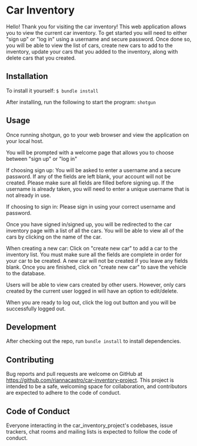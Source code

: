 # Car Inventory

Hello! Thank you for visiting the car inventory! This web application allows you to view the current car inventory. To get started you will need to either "sign up" or "log in" using a username and secure password. Once done so, you will be able to view the list of cars, create new cars to add to the inventory, update your cars that you added to the inventory, along with delete cars that you created.

## Installation

To install it yourself:
```$ bundle install```

After installing, run the following to start the program:
```shotgun```

## Usage

Once running shotgun, go to your web browser and view the application on your local host. 

You will be prompted with a welcome page that allows you to choose between "sign up" or "log in"

If choosing sign up:
You will be asked to enter a username and a secure password. If any of the fields are left blank, your account will not be created. Please make sure all fields are filled before signing up. 
If the username is already taken, you will need to enter a unique username that is not already in use.

If choosing to sign in:
Please sign in using your correct username and password.

Once you have signed in/signed up, you will be redirected to the car inventory page with a list of all the cars. You will be able to view all of the cars by clicking on the name of the car. 

When creating a new car:
Click on "create new car" to add a car to the inventory list. You must make sure all the fields are complete in order for your car to be created. A new car will not be created if you leave any fields blank. Once you are finished, click on "create new car" to save the vehicle to the database. 

Users will be able to view cars created by other users. However, only cars created by the current user logged in will have an option to edit/delete.

When you are ready to log out, click the log out button and you will be successfully logged out.

## Development
After checking out the repo, run ```bundle install``` to install dependencies.

## Contributing
Bug reports and pull requests are welcome on GitHub at https://github.com/riannacastro/car-inventory-project. This project is intended to be a safe, welcoming space for collaboration, and contributors are expected to adhere to the code of conduct.

## Code of Conduct
Everyone interacting in the car_inventory_project's codebases, issue trackers, chat rooms and mailing lists is expected to follow the code of conduct.
